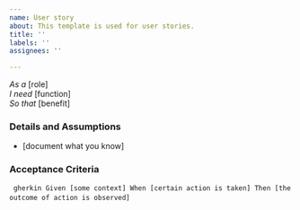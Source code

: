 ```yaml
---
name: User story
about: This template is used for user stories.
title: ''
labels: ''
assignees: ''

---
```


*As a* [role]  
 *I need* [function]  
 *So that* [benefit]  
   
 ### Details and Assumptions
 * [document what you know]
   
 ### Acceptance Criteria  
   
 ` ` ` gherkin
 Given [some context]
 When [certain action is taken]
 Then [the outcome of action is observed]
 ` ` `
